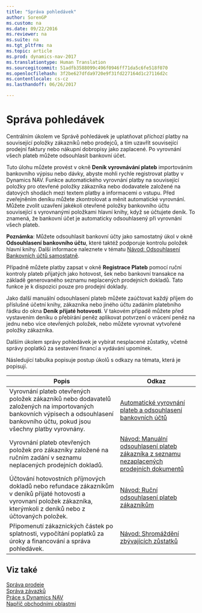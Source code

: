 ```yaml
---
title: "Správa pohledávek"
author: SorenGP
ms.custom: na
ms.date: 09/22/2016
ms.reviewer: na
ms.suite: na
ms.tgt_pltfrm: na
ms.topic: article
ms.prod: dynamics-nav-2017
ms.translationtype: Human Translation
ms.sourcegitcommit: 51adfb3588099c496f0946ff71da5c6fe518f070
ms.openlocfilehash: 3f2be627dfda9720e9f31fd227164d1c27116d2c
ms.contentlocale: cs-cz
ms.lasthandoff: 06/26/2017

---
```


# <a name="manage-receivables"></a>Správa pohledávek
Centrálním úkolem ve Správě pohledávek je uplatňovat příchozí platby na související položky zákazníků nebo prodejců, a tím uzavřít související prodejní faktury nebo nákupní dobropisy jako zaplacené. Po vyrovnání všech plateb můžete odsouhlasit bankovní účet.  

Tuto úlohu můžete provést v okně **Deník vyrovnávání plateb** importováním bankovního výpisu nebo dávky, abyste mohli rychle registrovat platby v Dynamics NAV. Funkce automatického vyrovnání platby na související položky pro otevřené položky zákazníka nebo dodavatele založené na datových shodách mezi textem platby a informacemi o vstupu. Před zveřejněním deníku můžete zkontrolovat a měnit automatické vyrovnání. Můžete zvolit uzavření jakékoli otevřené položky bankovního účtu související s vyrovnanými položkami hlavní knihy, když se účtujete deník. To znamená, že bankovní účet je automaticky odsouhlasený při vyrovnání všech plateb.

**Poznámka**:  Můžete odsouhlasit bankovní účty jako samostatný úkol v okně **Odsouhlasení bankovního účtu**, které taktéž podporuje kontrolu položek hlavní knihy.  Další informace naleznete v tématu [Návod: Odsouhlasení Bankovních účtů samostatně](bank-how-reconcile-bank-accounts-separately.md).

Případně můžete platby zapsat v okně **Registrace Plateb** pomocí ruční kontroly plateb přijatých jako hotovost, šek nebo bankovní transakce na základě generovaného seznamu neplacených prodejních dokladů. Tato funkce je k dispozici pouze pro prodejní doklady.

Jako další manuální odsouhlasení plateb můžete zaúčtovat každý příjem do příslušné účetní knihy, zákazníka nebo jiného účtu zadáním platebního řádku do okna **Deník přijaté hotovosti**. V takovém případě můžete před vystavením deníku o přebírání peněz aplikovat potvrzení o vrácení peněz na jednu nebo více otevřených položek, nebo můžete vyrovnat vytvořené položky zákazníka.

Dalším úkolem správy pohledávek je vybírat nesplacené zůstatky, včetně správy poplatků za sestavení financí a vydávání upomínek.

Následující tabulka popisuje postup úkolů s odkazy na témata, která je popisují.

|Popis |Odkaz |
|---|----|
|Vyrovnání plateb otevřených položek zákazníků nebo dodavatelů založených na importovaných bankovních výpisech a odsouhlasení bankovního účtu, pokud jsou všechny platby vyrovnány.|[Automatické vyrovnání plateb a odsouhlasení bankovních účtů](receivables-apply-payments-auto-reconcile-bank-accounts.md)|
|Vyrovnání plateb otevřených položek pro zákazníky založené na ručním zadání v seznamu neplacených prodejních dokladů. | [Návod: Manuální odsouhlasení plateb zákazníka z seznamu nezaplacených prodejních dokumentů](receivables-how-reconcile-customer-payments-list-unpaid-sales-documents.md)|
|Účtování hotovostních příjmových dokladů nebo refundace zákazníkům v deníků přijaté hotovosti a vyrovnaní položek zákazníka, kterýmkoli z deníků nebo z účtovaných položek. | [Návod: Ruční odsouhlasení plateb zákazníkům](receivables-how-apply-sales-transactions-manually.md) |
|Připomenutí zákaznických částek po splatnosti, vypočítání poplatků za úroky a financování a správa pohledávek. | [Návod: Shromáždění zbývajících zůstatků](receivables-collect-outstanding-balances.md) |

## <a name="see-also"></a>Viz také
[Správa prodeje](sales-manage-sales.md)  
[Správa závazků](payables-manage-payables.md)  
[Práce s Dynamics NAV](ui-work-product.md)  
[Napříč obchodními oblastmi](ui-across-business-areas.md)

